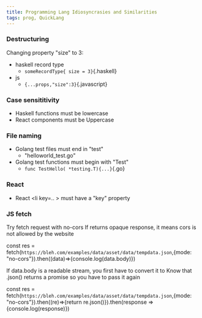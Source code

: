 ```yaml
---
title: Programming Lang Idiosyncrasies and Similarities
tags: prog, QuickLang
---
```



### Destructuring

Changing property "size" to 3:

* haskell record type
  *  `someRecordType{ size = 3}`{.haskell}
* js
  * `{...props,"size":3}`{.javascript}


### Case sensititivity

* Haskell functions must be lowercase
* React components must be Uppercase

### File naming

* Golang test files must end in "test"  
  * "helloworld_test.go"
* Golang test functions must begin with "Test"  
  * `func TestHello( *testing.T){...}`{.go}

### React

* React \<li key=.. \> must have a "key" property


### JS fetch 

Try
  fetch request with no-cors 
If returns opaque response, it means cors is not allowed by the website

const res = fetch(`https://bleh.com/examples/data/asset/data/tempdata.json`,{mode: "no-cors"}).then((data)=>{console.log(data.body)})

If data.body is a readable stream, you first have to convert it to 
Know that .json() returns a promise so you have to pass it again

const res = fetch(`https://bleh.com/examples/data/asset/data/tempdata.json`,{mode: "no-cors"}).then((re)=>{return re.json()}).then(response => {console.log(response)})
